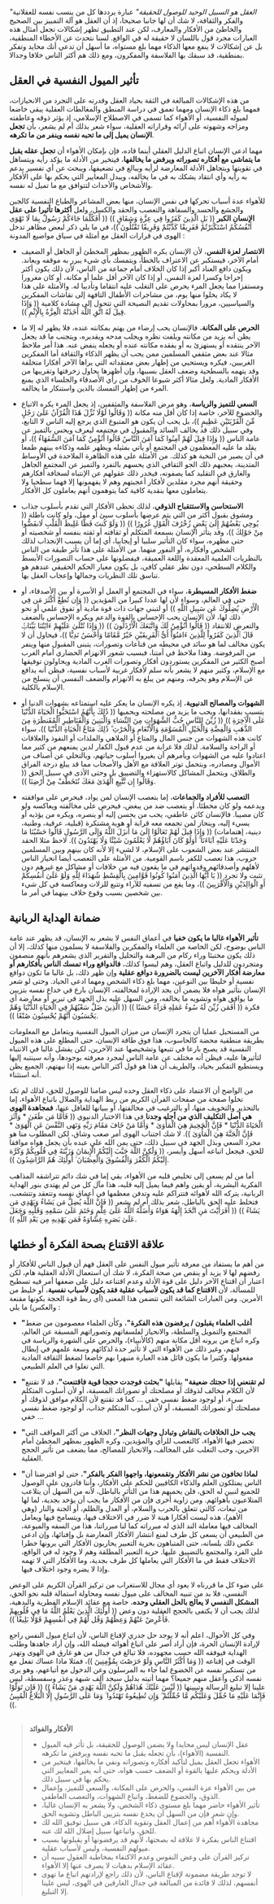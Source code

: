 *"العقل هو السبيل الوحيد للوصول للحقيقة"* عبارة يرددها كل من ينسب نفسه للعقلانية والفكر والثقافة، لا شك أن لها جانبا صحيحا، إذ أن العقل هو آلة التمييز بين الصحيح والخاطئ من الأفكار والمعارف، لكن عند التطبيق تظهر إشكالات تجعل أمثال هذه العبارات مجرد قول باللسان لا حقيقة له في الواقع. لسنا نتحدث عن الأخطاء المنطقية، بل عن إشكالات لا ينفع معها الذكاء مهما بلغ مستواه، ما أسهل أن تدعي أنك محايد وتفكر بمنطقية، قد سبقك بها الفلاسفة والمفكرون، ومع ذلك هم أكثر الناس خلافا وجدالا.


## تأثير الميول النفسية في العقل

من هذه الإشكالات المبالغة في الثقة بحياد العقل وقدرته على التجرد من الانحيازات، فمهما بلغ ذكاء الإنسان ومهما تعمق في دراسة المنطق والمغالطات العقلية يبقى خاضعا لميوله النفسية، أو الأهواء كما تسمى في الاصطلاح الإسلامي، إذ يؤثر ذوقه وعاطفته ومزاجه وشهوته على آرائه وقراراته العقلية، سواء شعر بذلك أم لم يشعر، بأن **تجعل الإنسان يميل إلى ما تحبه نفسه وينفر من ما تكرهه**.

مهما ادعى الإنسان اتباع الدليل العقلي أينما قاده، فإن بإمكان الأهواء أن **تجعل عقله يقبل ما يتماشى مع أفكاره تصوراته ويرفض ما يخالفها**، فيتخير من الأدلة ما يؤكد رأيه ويتساهل في تقويتها ويتجاهل الأدلة المعارضة لرأيه ويبالغ في تضعيفها، ويبحث عن أي تفسير يدعم به رأيه وأي انتقاد يشكك به في ما يخالفه، ويبدل المعايير التي يحكم بها على الأفكار والأشخاص والأحداث لتتوافق مع ما تميل له نفسه.

للأهواء عدة أسباب تحركها في نفس الإنسان، منها بعض المشاعر والطباع النفسية كالجبن والجشع والحسد والسفاهة والتعصب والحقد والكسل، ولعل **أكثرها تأثيرا على عقل الإنسان الكبر** (( بَلِ الَّذِينَ كَفَرُوا فِي عِزَّةٍ وَشِقَاقٍ )) (( أَفَكُلَّمَا جَاءَكُمْ رَسُولٌ بِمَا لَا تَهْوَى أَنْفُسُكُمُ اسْتَكْبَرْتُمْ فَفَرِيقًا كَذَّبْتُمْ وَفَرِيقًا تَقْتُلُونَ ))، في ما يلي ذكر لبعض مظاهر تدخل الهوى في قرارات العقل مع أمثلة في سياق مواضيع المدونة :

- **الانتصار لعزة النفس**، لأن الإنسان يكره الظهور بمظهر المخطئ أو الجاهل أو الضعيف أمام الآخر، فيستكبر عن الاعتراف بالخطأ، ويتمسك بأي شيء يبرر به موقفه ويعاند. ويكون دافع العناد أكبر إذا كان الخلاف أمام جماعة من الناس، لأن ذلك يكون أكثر إحراجا وكسرا لعزة النفس، أو إذا كان الآخر أقل علما أو مكانة، أو كان مغرورا ومستفزا مما يجعل المرء يحرص على التغلب عليه انتقاما وتأديبا له. والأمثلة على هذا لا يكاد يخلوا منها يوم، من مشاجرات الأطفال التافهة إلى نقاشات المفكرين والسياسيين، مرورا بمحاولات تقديم النصيحة التي تتحول إلى مشادة كلامية (( وَإِذَا قِيلَ لَهُ اتَّقِ اللَّهَ أَخَذَتْهُ الْعِزَّةُ بِالْإِثْمِ )).

- **الحرص على المكانة**، فالإنسان يحب إرضاء من يهتم بمكانته عنده، فلا يظهر له إلا ما يظن أنه يزيد من مكانته ويلفت نظره ويجلب مدحه ويقديره، ويتجنب ما قد يجعل الآخر ينتقده أو يستهزئ به أو يفقده مكانته عنده أو يجعله ينفض عنه. هذا أمر ملاحظ مثالا عند بعض مثقفي المسلمين ممن يحب أن يظهر الذكاء والثقافة أما المفكرين الغربيين، فيكره ويستحيي من إظهار بعض معتقداته التي يراها الآخر أفكارا متخلفة وقد يتهمه بالسطحية وضعف العقل بسببها، وإن أظهرها يحاول زخرفتها وتقريبها من الأفكار المادية. ولعل مثالا أكثر شيوعا الخوف من رأي الأصدقاء والجلساء الذي يمنع المرء من إظهار التمسك بالدين واستنكار ما يخالفه.

- **السعي للتميز والرياسة**، وهو مرض الفلاسفة والمثقفين، إذ يجعل المرء يكره الاتباع والخضوع للآخر، خاصة إذا كان أقل منه مكانة (( وَقَالُوا لَوْلَا نُزِّلَ هَٰذَا الْقُرْآنُ عَلَىٰ رَجُلٍ مِّنَ الْقَرْيَتَيْنِ عَظِيمٍ ))، بل يحب أن يكون هو المتبوع الذي يرجع إليه الناس لا التابع، وفي سبيل ذلك قد يخالف السائد والمقبول في مجتمعه ليعرف ويحس بالتميز عن عامة الناس (( وَإِذَا قِيلَ لَهُمْ آمِنُوا كَمَا آمَنَ النَّاسُ قَالُوا أَنُؤْمِنُ كَمَا آمَنَ السُّفَهَاءُ ))، أو يقلد ما عليه المعظمون في المجتمع أو يأتي بمثيله ويظهر علمه وذكاءه بينهم طمعا في أن يصير من النخبة هو كذلك. من الأمثلة على هذه الظاهرة الملاحدة في الأوساط المتدينة، يعجبهم ذلك الجو الثقافي الذي يحسهم بالتفرد والتميز عن المجتمع الجاهل والغارق في التقليد كما يصفونه، فيخدر ذلك عقولهم عن الإنتباه لسخافة أفكارهم وحقيقة أنهم مجرد مقلدين لأفكار أعجبتهم وهم لا يفهمونها إلا فهما سطحيا ولا يتعاملون معها بنقدية كافية كما يتوهمون أنهم يعاملون كل الأفكار.
  
- **الاستحاسن والاستتقباح الذوقي**، لذلك تحظى الأفكار التي تقدم بأسلوب جذاب ومشوق بقبول أكثر من التي يتم عرضها بأسلوب سيئ أو ممل، ولو كانت باطلة (( يُوحِي بَعْضُهُمْ إِلَىٰ بَعْضٍ زُخْرُفَ الْقَوْلِ غُرُورًا )) (( وَلَوْ كُنتَ فَظًّا غَلِيظَ الْقَلْبِ لَانفَضُّوا مِنْ حَوْلِكَ ))، وقد يتأثر الإنسان بسمعة المتكلم أو ثقافته أو ثقته بنفسه أو شخصيته أو حتى مظهره، سواء كان التأثير سلبيا أو إيجابيا، أي إما أن يسبب الإنجذاب لذلك الشخص وأفكاره، أو النفور منهما. من الأمثلة على هذا تأثر طبقة من الناس بالنظريات العلمية المعقدة واللغة العميقة، فيفضلونها على حساب التصورات الأبسط والكلام السطحي، دون نظر عقلي كافي، بل يكون معيار الحكم الحقيقي عندهم هو تناسق تلك النظريات وجمالها وإعجاب العقل بها.
  
- **ضغط الأفكار المسيطرة**، سواء في المجتمع أو العمل أو الأسرة أو بين الأصدقاء، أو حتى في العالم، وسواء لأن لها عددا كبيرا من المؤيدين (( وَإِن تُطِعْ أَكْثَرَ مَن فِي الْأَرْضِ يُضِلُّوكَ عَن سَبِيلِ اللَّهِ )) أو لتبني جهات ذات قوة مادية أو تفوق علمي أو نحو ذلك لها، لأن الإنسان يحب الإحساس بالقوة والدعم ويكره الإحساس بالضعف والتعرض للانتقاد (( قَالُوا أَنُؤْمِنُ لَكَ وَاتَّبَعَكَ الْأَرْذَلُونَ )) (( وَإِذَا تُتْلَىٰ عَلَيْهِمْ ءَايَٰتُنَا بَيِّنَاتٍۢ قَالَ ٱلَّذِينَ كَفَرُواْ لِلَّذِينَ ءَامَنُوٓاْ أَىُّ ٱلْفَرِيقَيْنِ خَيْرٌ مَّقَامًا وَأَحْسَنُ نَدِيًّا ))، فيحاول أن لا يكون مخالف لما هو سائد في محيطه من قناعات وتصورات، يتبنى المقبول منها وينفر من المرفوضة. وهذا ملاحظ في أمتنا، فبسبب شعور الانهزام الحضاري أمام الغرب أصبح الكثير من المفكرين يستوردون أفكار وتصورات الغرب المادية ويحاولون توفيقها مع الإسلام، وكثير منهم لا يشعر بأنه سلم لأفكار غربية لأسباب نفسية، فيظن أنه يدافع عن الإسلام وهو يحرفه، ومنهم من يبلغ به الانهزام والضعف النفسي أن ينسلخ من الإسلام بالكلية.
  
- **الشهوات والمصالح الدنيوية**، إذ يكره الإنسان ما يعكر عليه استمتاعه بشهوات الدنيا أو يتسبب بفقدانها، ويحب ما يزيد من مصلحته ويحميها (( ذَٰلِكَ بِأَنَّهُمُ اسْتَحَبُّوا الْحَيَاةَ الدُّنْيَا عَلَى الْآخِرَةِ )) (( زُيِّنَ لِلنَّاسِ حُبُّ الشَّهَوَاتِ مِنَ النِّسَاءِ وَالْبَنِينَ وَالْقَنَاطِيرِ الْمُقَنطَرَةِ مِنَ الذَّهَبِ وَالْفِضَّةِ وَالْخَيْلِ الْمُسَوَّمَةِ وَالْأَنْعَامِ وَالْحَرْثِ ۗ ذَٰلِكَ مَتَاعُ الْحَيَاةِ الدُّنْيَا ))، سواء كانت هذه الشهوات من جنس المال والمتاع أو الملاهي والملذات أو النفوذ والعلاقات أو الراحة والسلامة. لذلك فلا غرابة من عدم قبول الكفار لدين يمنعهم من كثير مما اعتادوا عليه من الشهوات ويأمرهم أن يغيروا أسلوب حياتهم، وبالتخلي عن أصناف من الأموال ومصادره، وبتحمل توتر العلاقة مع الأهل والأصحاب مما قد يبلغ درجة الفراق والطلاق، وبتحمل المشاكل كالاستهزاء والتضييق بل وحتى الأذى في سبيل الحق (( وَقَالُوا إِن نَّتَّبِعِ الْهُدَىٰ مَعَكَ نُتَخَطَّفْ مِنْ أَرْضِنَا )).
  
- **التعصب للأفراد والجماعات**، إما بتعصب الإنسان لمن يواد، فيحرص على موافقته ويدعمه ولو كان مخطئا، أو يتعصب ضد من يبغض، فيحرص على مخالفته ويعاكسه ولو كان مصيبا. فالإنسان كائن عاطفي، يحب من يحسن إليه أو ينصره، ويكره من يؤذيه أو يسيء إليه، وينحاز لمن تجمعه معه قرابة أو هوية مشتكرة (قبلية، عرقية، وطنية، دينية، إهتمامات) (( وَإِذَا قِيلَ لَهُمْ تَعَالَوْا إِلَىٰ مَا أَنزَلَ اللَّهُ وَإِلَى الرَّسُولِ قَالُوا حَسْبُنَا مَا وَجَدْنَا عَلَيْهِ آبَاءَنَا ۚ أَوَلَوْ كَانَ آبَاؤُهُمْ لَا يَعْلَمُونَ شَيْئًا وَلَا يَهْتَدُونَ )). لاحظ مثلا الحقد المنتشر عند بعض الشعوب على الإسلام، لا لشيء إلا لأنه كان بينهم وبين المسلمين حروب، هذا تعصب للكفر باسم القومية. من الأمثلة على التعصب أيضا انحياز الناس لأهلهم وأصدقائهم وقدواتهم في ما يقعون فيه من خلافات أو مشاكل مع غيرهم دون تثبت ولا تجرد (( يَا أَيُّهَا الَّذِينَ آمَنُوا كُونُوا قَوَّامِينَ بِالْقِسْطِ شُهَدَاءَ لِلَّهِ وَلَوْ عَلَىٰ أَنفُسِكُمْ أَوِ الْوَالِدَيْنِ وَالْأَقْرَبِينَ ))، وما يقع من تسفيه للآراء وتتبع للزلات ومعاكسة في كل شيء بين شخصين بسبب وقوع خلاف بينهما في أمر ما.


## ضمانة الهداية الربانية

**تأثير الأهواء غالبا ما يكون خفيا** في أعماق النفس لا يشعر به الإنسان، قد يظهر عند عامة الناس بوضوح، لكن الخاصة من العلماء والمفكرين والفلاسفة لا يسلمون منها كذلك، إلا أن ذلك يكون مختبئا وراء ركام من البرهنة والتحليل والتقرير الذي يشعرهم بأنهم منصفون ومتجردون للدليل واتباع العقل، وهم ليسوا كذلك، **فالدوافع وراء تمسك الناس بأفكارهم أو معارضة أفكار الآخرين ليست بالضرورة دوافع عقلية** وإن ظهر ذلك، بل غالبا ما تكون دوافع نفسية أو خليطا بين النوعين، مهما بلغ ذكاء الشخص ومهما ادعى الحياد. وحتى لو شعر الإنسان بتأثير هواه فلا يضمن أن يجد الإرادة لمخالفته، الإنسان بارع في خداع نفسه بتزيين ما يوافق هواه وتشويه ما يخالفه، ومن السهل عليه بذل الجهد في تبرير أو معارضة أي فكرة (( أَفَمَن زُيِّنَ لَهُ سُوءُ عَمَلِهِ فَرَآهُ حَسَنًا )) ((  الَّذِينَ ضَلَّ سَعْيُهُمْ فِي الْحَيَاةِ الدُّنْيَا وَهُمْ يَحْسَبُونَ أَنَّهُمْ يُحْسِنُونَ صُنْعًا )).

من المستحيل عمليا أن يتجرد الإنسان من ميزان الميول النفسية ويتعامل مع المعلومات بطريقة منطقية محضة كالحاسوب، هذا فوق طاقة الإنسان، حتى المطلع على هذه الميول النفسية قد يصبح بارعا في تتبعها وتشخيصها عند الآخرين، لكن يفشل غالبا في الانتباه لتأثيرها عليه، فيظن أنه مختلف عن عامة الناس لمجرد معرفته بوجودها، وأنه سينتبه إليها ويستطيع التفكير بحياد، والطريف أن هذا هو قول أكثر الناس بعينه إذا نبهتهم، الجميع يظن أنه استثناء.

من الواضح أن الاعتماد على ذكاء العقل وحده ليس ضامنا للوصول للحق، لذلك لم تكد تخلوا صفحة من صفحات القرآن الكريم من ربط الهداية والضلال باتباع الأهواء، إما بالتحذير والتخويف منها، أو بالترغيب في مخالفتها، أو ببيانها للغافل عنها، **فمجاهدة الهوى هي أصل التكليف الذي من أجله وجدنا** في هذا الاختبار الدنيوي (( فَأَمَّا مَن طَغَىٰ * وَآثَرَ الْحَيَاةَ الدُّنْيَا * فَإِنَّ الْجَحِيمَ هِيَ الْمَأْوَىٰ * وَأَمَّا مَنْ خَافَ مَقَامَ رَبِّهِ وَنَهَى النَّفْسَ عَنِ الْهَوَىٰ * فَإِنَّ الْجَنَّةَ هِيَ الْمَأْوَىٰ )). لا شك اجتناب الهوى أمر صعب وشاق، لكن المطلوب منا هو مجرد السعي وبذل الجهد في سبيل ذلك، حتى يمن الله على عبده بأن يجعل هواه موافقا للحق، فيجعل اتباعه أسهل وأيسر، (( وَلَٰكِنَّ اللَّهَ حَبَّبَ إِلَيْكُمُ الْإِيمَانَ وَزَيَّنَهُ فِي قُلُوبِكُمْ وَكَرَّهَ إِلَيْكُمُ الْكُفْرَ وَالْفُسُوقَ وَالْعِصْيَانَ ۚ أُولَٰئِكَ هُمُ الرَّاشِدُونَ )).

أما من لم يسعى إلى تخليص قلبه من الأهواء، بقي إما في شك دائم تتراشقه المذاهب الفكرية البشرية، أو يقين واهم فيما يميل إليه قلبه، هذا مآل كل من لم يهتدي بنور الهداية الربانية، يتركه الله لأهوائه فتتراكم عليه وتدفن معظمها في أعماق نفسه وتتعقد وتتشعب، فتخلط عليه الحق بالباطل، شعر بذلك أم لم يشعر (( فَإِنَّ اللَّهَ يُضِلُّ مَن يَشَاءُ وَيَهْدِي مَن يَشَاءُ )) (( أَفَرَأَيْتَ مَنِ اتَّخَذَ إِلَٰهَهُ هَوَاهُ وَأَضَلَّهُ اللَّهُ عَلَىٰ عِلْمٍ وَخَتَمَ عَلَىٰ سَمْعِهِ وَقَلْبِهِ وَجَعَلَ عَلَىٰ بَصَرِهِ غِشَاوَةً فَمَن يَهْدِيهِ مِن بَعْدِ اللَّهِ )).


## علاقة الاقتناع بصحة الفكرة أو خطئها

من أهم ما يستفاد من معرفة تأثير ميول النفس على العقل فهم أن قبول الناس للأفكار أو رفضهم لها لا يزيد أو ينقص من صحة الفكرة، لا شك أن استعمال الأدلة العقلية هام، لكن اعتبار أن اقتناع الآخر دليل على قوة الأدلة وعدم اقتناعه دليل على ضعفها أمر فيه تسطيح للمسألة، لأن **الاقتناع كما قد يكون لأسباب عقلية فقد يكون لأسباب نفسية**، أو خليط من الأمرين. ومن العبارات الشائعة التي تتضمن هذا المعنى (أي ربط قوة الحجة بكونها مقنعة والعكس) ما يلي :

- **"أغلب العلماء يقبلون / يرفضون هذه الفكرة"**، وكأن العلماء معصومون من ضغط المجتمع والتمويل والسلطة، والانحياز لفلسفاتهم وتصوراتهم المسبقة عن العالم، وكره اتباع من يرونه أقل مكانة منهم (كالأنبياء)، والحرص على الشهرة والرياسة في فنهم، وغير ذلك من الأهواء التي لا تأثير حدة لذكائهم وسعة علمهم في إبطال مفعولها. وكثيرا ما يكون قائل هذه العبارة منبهرا بهم خاضعا لضغط الثقافة المادية التي تغلوا في العلم الطبيعي.
  
- **"لم تقنعني إذا حجتك ضعيفة"** يقابلها **"بحثت فوجدت حججا قوية فاقتنعت"**، قد لا تقتنع لأن الكلام مخالف لذوقك أو مصلحتك أو تصوراتك المسبقة، أو لأن أسلوب المتكلم سيء، أو لوجود ضغط نفسي خفي ... كما قد تقتنع لأن الكلام موافق لذوقك أو مصلحتك أو تصوراتك المسبقة، أو لأن أسلوب المتكلم جذاب، أو لوجود ضغط نفسي خفي ...
  
- **"يجب حل الخلافات بالنقاش وتبادل وجهات النظر"**، الخلاف من أكثر المواقف التي تحضر فيها الأهواء، كالتعصب للرأي والمؤيدين، وكره الظهور بمظهر المخطئ أمام الآخرين، وحب التغلب على المخالف، والانحياز للمصالح، مما يضعف من تأثير الحجج العقلية.

- **"لماذا تخافون من نشر الأفكار وتقمعونها، واجهوا الفكر بالفكر"**، حتى لو افترضنا أن الناس يمتلكون العلم والذكاء الكافيين للحكم على الأفكار، وأننا قادرون على الوصول للجميع لنبين له الحق، فلن يحميهم هذا من التأثر بالباطل، لأنه من السهل أن يتلاعب المتلاعبون بأهوائهم. ومن زاوية أخرى فإن من الأفكار ما يجب أن يؤخد بجدية، لما لها من تبعات، كالتي تتعلق بالحرب والسلام، أو العدل والظلم، أو الجنة والنار (وهي الأهم)، هذه ليست أفكارا هينة لا ضرر في الاختلاف فيها، ويتسامح فيها ويعامل المخالف فيها معاملة الند الذي له مبرراته كما لنا مبرراتنا، هذا من السفه والميوعة، من الطبيعي أن يسعى كل طرف لمنع انتشار الأفكار المعارضة بل وإفنائها، وإن ادعى عكس ذلك بلسانه، حتى المتباهون بحرية التعبير يحاربون الأفكار التي يرونها خطرا على الفرد والمجتمع بالتضييق عليها. حرية التعبير المطلقة وهم لا وجود له في الواقع، الاختلاف فقط في ما الأفكار التي يعاملها كل طرف بجدية، وما الأفكار التي لا تهمه وإذا لا يضره وجود اختلاف فيها.

على ضوء كل ما قررناه لا يعود أي مجال للاستغراب من تركيز القرآن الكريم على الوعض النفسي، فلا بد من تنبيه المخالف على ميول نفسه ومحاولة استمالة قلبه نحو الحق، **المشكل النفسي لا يعالج بالحل العقلي وحده**، خاصة مع عقائد الإسلام الفطرية والبدهية، لذلك يجب أن لا يكتفى بالحجج العقلية دون وعض (( أُولَٰئِكَ الَّذِينَ يَعْلَمُ اللَّهُ مَا فِي قُلُوبِهِمْ فَأَعْرِضْ عَنْهُمْ وَعِظْهُمْ وَقُل لَّهُمْ فِي أَنفُسِهِمْ قَوْلًا بَلِيغًا )).

وفي كل الأحوال، اعلم أنه لا يوجد حل جدري لإقناع الناس، لأن اتباع ميول النفس راجع لإرادة الإنسان الحرة، فإن أراد أصر على اتباع أهوائه فيضله الله، وإن أراد جاهدها وطلب الهداية فيوفقه الله حسب مجهوده، فلا تبالغ في جدال من هو غارق في الهوى وتهدر الوقت في إقناعه (( وَمَا أَكْثَرُ النَّاسِ وَلَوْ حَرَصْتَ بِمُؤْمِنِينَ ))، فمثلا ماذا عساك تفعل مع من تستكبر نفسه عن الخضوع لما جاء به المرسلون وعن الدخول مع أتباعهم، وهو يرى نفسه أذكى وأعقل منهم جميعا؟ مهما أتيته بدليل سيجد ألف شبهة وعذر وسفسطة، ليس علينا إلا تبليغ الرسالة وتبيينها (( لَيْسَ عَلَيْكَ هُدَاهُمْ وَلَكِنَّ اللَّهَ يَهْدِي مَنْ يَشَاءُ )) (( فَإِن تَوَلَّوْا فَإِنَّمَا عَلَيْهِ مَا حُمِّلَ وَعَلَيْكُم مَّا حُمِّلْتُمْ ۖ وَإِن تُطِيعُوهُ تَهْتَدُوا ۚ وَمَا عَلَى الرَّسُولِ إِلَّا الْبَلَاغُ الْمُبِينُ )).


##

>**الأفكار والفوائد**
> - عقل الإنسان ليس محايدا ولا يضمن الوصول للحقيقة، بل تأثر فيه الميول النفسية (الأهواء)، بأن تجعله يقبل ما تحبه نفسه ويرفض ما تكرهه.
> - الأهواء تجعل العقل يميل لتأكيد أفكاره وتصوراته ونفي ما يخالفها، فيتخير من الأدلة ويحكم عليها بالقوة أو الضعف حسب هواه، حتى أنه يغير المعايير التي يحكم بها في سبيل ذلك.
> - من بين الأهواء عزة النفس، والحرص على المكانة، والسعي للتميز، وإعمال الذوق، والخضوع للضغط، واتباع الشهوات، والتعصب العاطفي.
> - تأثير الأهواء حاضر مهما بلغ مستوى ذكاء الشخص، ولا يشعر به الإنسان غالبا، وإن شعر فإن من السهل أن يخدع نفسه بتزيين الباطل وتشويه الحق.
> - مجاهدة الأهواء أهم من إعمال العقل وتقوية الذكاء، هي سبيل توفيق الله لك للحق، واتباعها سبيل إضلال الله لك عنه.
> - اقتناع الناس بفكرة لا علاقة له بصحتها، لأنهم قد يرفضونها أو يقبلونها بسبب ميولهم النفسية، وليس لأسباب عقلية.
> - تركيز القرآن على وعض النفوس وعدم الاكتفاء بمخاطبة العقول سببه أن عقائد الإسلام بدهيات لا يصرف عنها إلا الأهواء.
> - لا توجد طريقة مضمونة لإقناع الناس، لأن ذلك راجع لإرادتهم اتباع ما تهوى أنفسهم، لذلك لا فائدة من المبالغة في جدال الغارقين في الهوى، ليس علينا إلا التبليغ.
